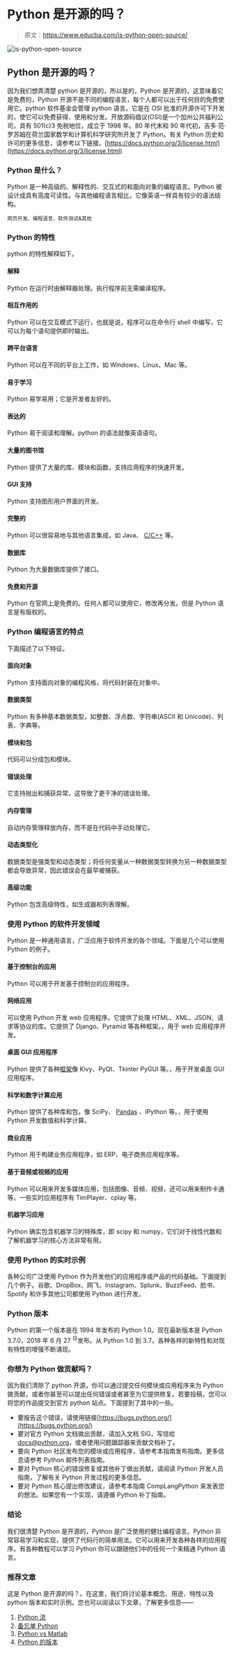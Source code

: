 # Python 是开源的吗？

> 原文：<https://www.educba.com/is-python-open-source/>

![is-python-open-source](img/9e8eabfee83402614d6869c79fceeb5c.png)



## Python 是开源的吗？

因为我们想弄清楚 python 是开源的，所以是的，Python 是开源的，这意味着它是免费的，Python 开源不是不同的编程语言，每个人都可以出于任何目的免费使用它。python 软件基金会管理 python 语言。它是在 OSI 批准的开源许可下开发的，使它可以免费获得、使用和分发。开放源码倡议(OSI)是一个加州公共福利公司，具有 501(c)3 免税地位，成立于 1998 年。80 年代末和 90 年代初，吉多·范·罗苏姆在荷兰国家数学和计算机科学研究所开发了 Python。有关 Python 历史和许可的更多信息，请参考以下链接。[https://docs.python.org/3/license.html](https://docs.python.org/3/license.html)

### Python 是什么？

Python 是一种高级的、解释性的、交互式的和面向对象的编程语言。Python 被设计成具有高度可读性。与其他编程语言相比，它像英语一样具有较少的语法结构。

<small>网页开发、编程语言、软件测试&其他</small>

### Python 的特性

python 的特性解释如下。

#### 解释

Python 在运行时由解释器处理。执行程序前无需编译程序。

#### 相互作用的

Python 可以在交互模式下运行，也就是说，程序可以在命令行 shell 中编写，它可以为每个语句提供即时输出。

#### 跨平台语言

Python 可以在不同的平台上工作，如 Windows、Linux、Mac 等。

#### 易于学习

Python 易学易用；它是开发者友好的。

#### 表达的

Python 易于阅读和理解。python 的语法就像英语语句。

#### 大量的图书馆

Python 提供了大量的库、模块和函数，支持应用程序的快速开发。

#### GUI 支持

Python 支持图形用户界面的开发。

#### 完整的

Python 可以很容易地与其他语言集成，如 Java、 [C/C++](https://www.educba.com/c-vs-c-plus-plus/) 等。

#### 数据库

Python 为大量数据库提供了接口。

#### 免费和开源

Python 在官网上是免费的。任何人都可以使用它，修改再分发。但是 Python 语言是有版权的。

### Python 编程语言的特点

下面描述了以下特征。

#### 面向对象

Python 支持面向对象的编程风格，将代码封装在对象中。

#### 数据类型

Python 有多种基本数据类型，如整数、浮点数、字符串(ASCII 和 Unicode)、列表、字典等。

#### 模块和包

代码可以分成包和模块。

#### 错误处理

它支持抛出和捕获异常，这导致了更干净的错误处理。

#### 内存管理

自动内存管理释放内存，而不是在代码中手动处理它。

#### 动态类型化

数据类型是强类型和动态类型；将任何变量从一种数据类型转换为另一种数据类型都会导致异常，因此错误会在最早被捕获。

#### 高级功能

Python 包含高级特性，如生成器和列表理解。

### 使用 Python 的软件开发领域

Python 是一种通用语言，广泛应用于软件开发的各个领域。下面是几个可以使用 Python 的例子。

#### 基于控制台的应用

Python 可以用于开发基于控制台的应用程序。

#### 网络应用

可以使用 Python 开发 web 应用程序。它提供了处理 HTML、XML、JSON、请求等协议的库。它提供了 Django、Pyramid 等各种框架。，用于 web 应用程序开发。

#### 桌面 GUI 应用程序

Python 提供了各种[框架](https://www.educba.com/python-frameworks/)像 Kivy、PyQt、Tkinter PyGUI 等。，用于开发桌面 GUI 应用程序。

#### 科学和数字计算应用

Python 提供了各种库和包，像 SciPy、 [Pandas](https://www.educba.com/what-is-pandas/) 、IPython 等。，用于使用 Python 开发数值和科学计算。

#### 商业应用

Python 用于构建业务应用程序，如 ERP、电子商务应用程序等。

#### 基于音频或视频的应用

Python 可以用来开发多媒体应用，包括图像、音频、视频，还可以用来制作卡通等。一些实时应用程序有 TimPlayer、cplay 等。

#### 机器学习应用

Python 确实包含机器学习的特殊库，即 scipy 和 numpy，它们对于线性代数和了解机器学习的核心方法非常有用。

### 使用 Python 的实时示例

各种公司广泛使用 Python 作为开发他们的应用程序或产品的代码基础。下面提到几个例子。谷歌、DropBox、网飞、Instagram、Splunk、BuzzFeed、脸书、Spotify 和许多其他公司都使用 Python 进行开发。

### Python 版本

Python 的第一个版本是在 1994 年发布的 Python 1.0。现在最新版本是 Python 3.7.0，2018 年 6 月 27 <sup>日</sup>发布。从 Python 1.0 到 3.7，各种各样的新特性和对现有特性的增强不断涌现。

### 你想为 Python 做贡献吗？

因为我们清除了 python 开源，你可以通过提交任何模块或应用程序来为 Python 做贡献，或者你甚至可以提出任何错误或者甚至为它提供修复。若要投稿，您可以将您的作品提交到官方 python 站点。下面提到了其中的一些。

*   要报告这个错误，请使用链接[https://bugs.python.org/](https://bugs.python.org/)
*   要对官方 Python 文档做出贡献，请加入文档 SIG，写信给 docs@python.org，或者使用问题跟踪器来贡献文档补丁。
*   要向 Python 社区发布您的模块或应用程序，请参考本指南发布指南。更多信息请参考 Python 邮件列表指南。
*   要对 Python 核心的错误修复或其他补丁做出贡献，请阅读 Python 开发人员指南，了解有关 Python 开发过程的更多信息。
*   要对 Python 核心提出修改建议，请参考本指南 CompLangPython 来发表您的想法。如果您有一个实现，请遵循 Python 补丁指南。

### 结论

我们很清楚 Python 是开源的，Python 是广泛使用的健壮编程语言。Python 非常容易学习和实现，提供了代码行的简单用法。它可以用来开发各种各样的应用程序。有各种教程可以学习 Python 你可以跟随他们中的任何一个来精通 Python 语言。

### 推荐文章

这是 Python 是开源的吗？。在这里，我们将讨论基本概念、用途、特性以及 python 版本和实时示例。您也可以阅读以下文章，了解更多信息——

1.  [Python 流](https://www.educba.com/python-stream/)
2.  [备忘单 Python](https://www.educba.com/cheat-sheet-python/)
3.  [Python vs Matlab](https://www.educba.com/python-vs-matlab/)
4.  [Python 的版本](https://www.educba.com/versions-of-python/)





